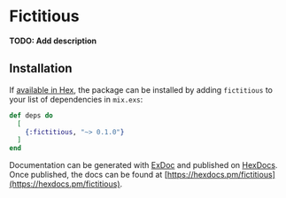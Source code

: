 # Fictitious

**TODO: Add description**

## Installation

If [available in Hex](https://hex.pm/docs/publish), the package can be installed
by adding `fictitious` to your list of dependencies in `mix.exs`:

```elixir
def deps do
  [
    {:fictitious, "~> 0.1.0"}
  ]
end
```

Documentation can be generated with [ExDoc](https://github.com/elixir-lang/ex_doc)
and published on [HexDocs](https://hexdocs.pm). Once published, the docs can
be found at [https://hexdocs.pm/fictitious](https://hexdocs.pm/fictitious).

